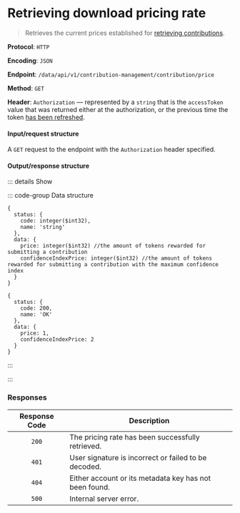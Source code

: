 # Retrieving download pricing rate

> Retrieves the current prices established for [retrieving contributions](retrieving-contributions.md).

**Protocol**: `HTTP`

**Encoding**: `JSON`

**Endpoint**: `/data/api/v1/contribution-management/contribution/price`

**Method**: `GET`

**Header**: `Authorization` — represented by a `string` that is the `accessToken` value that was returned either at the authorization, or the previous time the token [has been refreshed](../auth-controller/refreshing-authentication-tokens.md).

#### Input/request structure

A `GET` request to the endpoint with the `Authorization` header specified.

#### Output/response structure

::: details Show

::: code-group Data structure

```json5 [Structure]
{
  status: {
    code: integer($int32),
    name: 'string'
  },
  data: {
    price: integer($int32) //the amount of tokens rewarded for submitting a contribution
    confidenceIndexPrice: integer($int32) //the amount of tokens rewarded for submitting a contribution with the maximum confidence index
  }
}
```

```json5 [Example]
{
  status: {
    code: 200,
    name: 'OK'
  },
  data: {
    price: 1,
    confidenceIndexPrice: 2
  }
}
```

:::

:::

### Responses

| Response Code | Description                                            |
| :-----------: | ------------------------------------------------------ |
|     `200`     | The pricing rate has been successfully retrieved.      |
|     `401`     | User signature is incorrect or failed to be decoded.   |
|     `404`     | Either account or its metadata key has not been found. |
|     `500`     | Internal server error.                                 |
